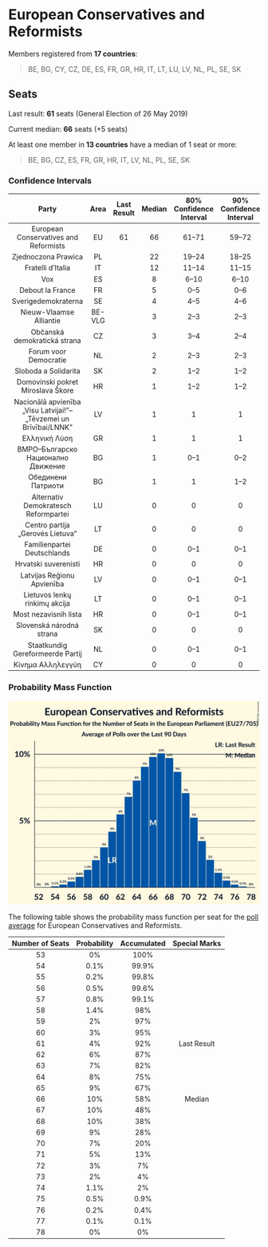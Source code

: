 # European Conservatives and Reformists

Members registered from **17 countries**:

> BE, BG, CY, CZ, DE, ES, FR, GR, HR, IT, LT, LU, LV, NL, PL, SE, SK

## Seats

Last result: **61** seats (General Election of 26 May 2019)

Current median: **66** seats (+5 seats)

At least one member in **13 countries** have a median of 1 seat or more:

> BE, BG, CZ, ES, FR, GR, HR, IT, LV, NL, PL, SE, SK

### Confidence Intervals

| Party | Area | Last Result | Median | 80% Confidence Interval | 90% Confidence Interval | 95% Confidence Interval | 99% Confidence Interval |
|:-----:|:----:|:-----------:|:------:|:-----------------------:|:-----------------------:|:-----------------------:|:-----------------------:|
| European Conservatives and Reformists | EU | 61 | 66 | 61–71 | 59–72 | 58–73 | 56–75 |
| Zjednoczona Prawica | PL | | 22 | 19–24 | 18–25 | 18–25 | 17–26 |
| Fratelli d’Italia | IT | | 12 | 11–14 | 11–15 | 11–15 | 10–16 |
| Vox | ES | | 8 | 6–10 | 6–10 | 6–10 | 6–11 |
| Debout la France | FR | | 5 | 0–5 | 0–6 | 0–6 | 0–7 |
| Sverigedemokraterna | SE | | 4 | 4–5 | 4–6 | 4–6 | 4–6 |
| Nieuw-Vlaamse Alliantie | BE-VLG | | 3 | 2–3 | 2–3 | 2–3 | 2–3 |
| Občanská demokratická strana | CZ | | 3 | 3–4 | 2–4 | 2–4 | 2–5 |
| Forum voor Democratie | NL | | 2 | 2–3 | 2–3 | 1–4 | 1–4 |
| Sloboda a Solidarita | SK | | 2 | 1–2 | 1–2 | 1–2 | 1–2 |
| Domovinski pokret Miroslava Škore | HR | | 1 | 1–2 | 1–2 | 1–2 | 1–2 |
| Nacionālā apvienība „Visu Latvijai!”–„Tēvzemei un Brīvībai/LNNK” | LV | | 1 | 1 | 1 | 1 | 1 |
| Ελληνική Λύση | GR | | 1 | 1 | 1 | 0–1 | 0–1 |
| ВМРО–Българско Национално Движение | BG | | 1 | 0–1 | 0–2 | 0–2 | 0–2 |
| Обединени Патриоти | BG | | 1 | 1 | 1–2 | 1–2 | 1–2 |
| Alternativ Demokratesch Reformpartei | LU | | 0 | 0 | 0 | 0 | 0–1 |
| Centro partija „Gerovės Lietuva“ | LT | | 0 | 0 | 0 | 0 | 0 |
| Familienpartei Deutschlands | DE | | 0 | 0–1 | 0–1 | 0–1 | 0–1 |
| Hrvatski suverenisti | HR | | 0 | 0 | 0 | 0 | 0 |
| Latvijas Reģionu Apvienība | LV | | 0 | 0–1 | 0–1 | 0–1 | 0–1 |
| Lietuvos lenkų rinkimų akcija | LT | | 0 | 0–1 | 0–1 | 0–1 | 0–1 |
| Most nezavisnih lista | HR | | 0 | 0–1 | 0–1 | 0–1 | 0–1 |
| Slovenská národná strana | SK | | 0 | 0 | 0 | 0 | 0 |
| Staatkundig Gereformeerde Partij | NL | | 0 | 0–1 | 0–1 | 0–1 | 0–1 |
| Κίνημα Αλληλεγγύη | CY | | 0 | 0 | 0 | 0 | 0 |

### Probability Mass Function

![Graph with seats probability mass function not yet produced](average-2020-07-31-seats-pmf-europeanconservativesandreformists.png "Seats Probability Mass Function")

The following table shows the probability mass function per seat for the [poll average](average-2020-07-31.html) for European Conservatives and Reformists.

| Number of Seats | Probability | Accumulated | Special Marks |
|:---------------:|:-----------:|:-----------:|:-------------:|
| 53 | 0% | 100% |  |
| 54 | 0.1% | 99.9% |  |
| 55 | 0.2% | 99.8% |  |
| 56 | 0.5% | 99.6% |  |
| 57 | 0.8% | 99.1% |  |
| 58 | 1.4% | 98% |  |
| 59 | 2% | 97% |  |
| 60 | 3% | 95% |  |
| 61 | 4% | 92% | Last Result |
| 62 | 6% | 87% |  |
| 63 | 7% | 82% |  |
| 64 | 8% | 75% |  |
| 65 | 9% | 67% |  |
| 66 | 10% | 58% | Median |
| 67 | 10% | 48% |  |
| 68 | 10% | 38% |  |
| 69 | 9% | 28% |  |
| 70 | 7% | 20% |  |
| 71 | 5% | 13% |  |
| 72 | 3% | 7% |  |
| 73 | 2% | 4% |  |
| 74 | 1.1% | 2% |  |
| 75 | 0.5% | 0.9% |  |
| 76 | 0.2% | 0.4% |  |
| 77 | 0.1% | 0.1% |  |
| 78 | 0% | 0% |  |


